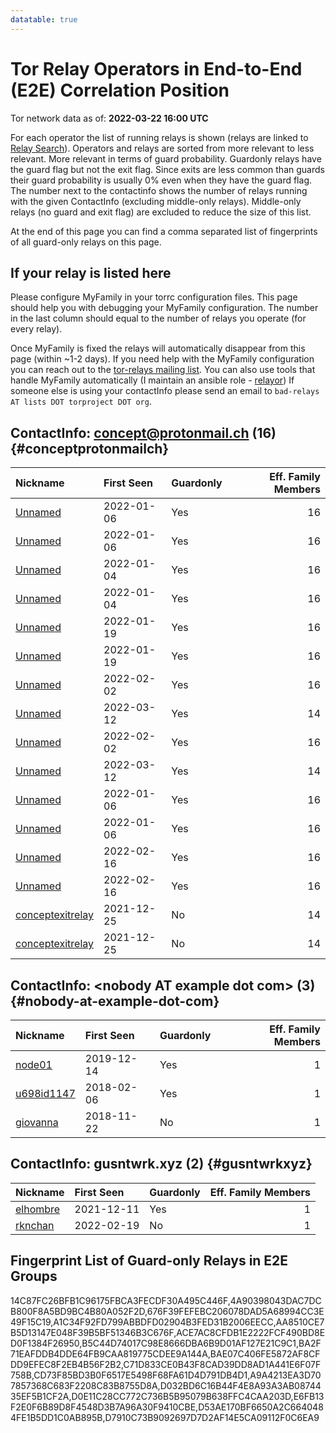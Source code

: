 ```yaml
---
datatable: true
---
```



# Tor Relay Operators in End-to-End (E2E) Correlation Position

Tor network data as of: **2022-03-22 16:00 UTC**

For each operator the list of running relays is shown (relays are linked to [Relay Search](https://metrics.torproject.org/rs.html)).
Operators and relays are sorted from more relevant to less relevant. More relevant in terms of guard probability.
Guardonly relays have the guard flag but not the exit flag.
Since exits are less common than guards their guard probability is usually 0% even when they have the guard flag.
The number next to the contactinfo shows the number of relays running with the given ContactInfo (excluding middle-only relays).
Middle-only relays (no guard and exit flag) are excluded to reduce the size of this list.

At the end of this page you can find a comma separated list of fingerprints of all guard-only relays on this page.

## If your relay is listed here
Please configure MyFamily in your torrc configuration files.
This page should help you with debugging your MyFamily configuration. The number in the last column should equal to the number of
relays you operate (for every relay).

Once MyFamily is fixed the relays will automatically disappear from this page (within ~1-2 days).
If you need help with the MyFamily configuration you can reach out to the
[tor-relays mailing list](https://lists.torproject.org/cgi-bin/mailman/listinfo/tor-relays).
You can also use tools that handle MyFamily automatically (I maintain an ansible role - 
[relayor](https://medium.com/@nusenu/deploying-tor-relays-with-ansible-6612593fa34d))
If someone else is using your contactInfo please send an email to ```bad-relays AT lists DOT torproject DOT org```.


## ContactInfo: concept@protonmail.ch (16) {#conceptprotonmailch}

| Nickname                                                                                                    | First Seen   | Guardonly   |   Eff. Family Members |
|:------------------------------------------------------------------------------------------------------------|:-------------|:------------|----------------------:|
| [Unnamed](https://metrics.torproject.org/rs.html#details/D032BD6C16B44F4E8A93A3AB0874435EF5B1CF2A)          | 2022-01-06   | Yes         |                    16 |
| [Unnamed](https://metrics.torproject.org/rs.html#details/C71D833CE0B43F8CAD39DD8AD1A441E6F07F758B)          | 2022-01-06   | Yes         |                    16 |
| [Unnamed](https://metrics.torproject.org/rs.html#details/B5C44D74017C98E8666DBA6B9D01AF127E21C9C1)          | 2022-01-04   | Yes         |                    16 |
| [Unnamed](https://metrics.torproject.org/rs.html#details/E6FB13F2E0F6B89D8F4548D3B7A96A30F9410CBE)          | 2022-01-04   | Yes         |                    16 |
| [Unnamed](https://metrics.torproject.org/rs.html#details/BAE07C406FE5872AF8CFDD9EFEC8F2EB4B56F2B2)          | 2022-01-19   | Yes         |                    16 |
| [Unnamed](https://metrics.torproject.org/rs.html#details/CD73F85BD3B0F6517E5498F68FA61D4D791DB4D1)          | 2022-01-19   | Yes         |                    16 |
| [Unnamed](https://metrics.torproject.org/rs.html#details/AA8510CE7B5D13147E048F39B5BF51346B3C676F)          | 2022-02-02   | Yes         |                    16 |
| [Unnamed](https://metrics.torproject.org/rs.html#details/A1C34F92FD799ABBDFD02904B3FED31B2006EECC)          | 2022-03-12   | Yes         |                    14 |
| [Unnamed](https://metrics.torproject.org/rs.html#details/14C87FC26BFB1C96175FBCA3FECDF30A495C446F)          | 2022-02-02   | Yes         |                    16 |
| [Unnamed](https://metrics.torproject.org/rs.html#details/BA2F71EAFDDB4DDE64FB9CAA819775CDEE9A144A)          | 2022-03-12   | Yes         |                    14 |
| [Unnamed](https://metrics.torproject.org/rs.html#details/676F39FEFEBC206078DAD5A68994CC3E49F15C19)          | 2022-01-06   | Yes         |                    16 |
| [Unnamed](https://metrics.torproject.org/rs.html#details/4A90398043DAC7DCB800F8A5BD9BC4B80A052F2D)          | 2022-01-06   | Yes         |                    16 |
| [Unnamed](https://metrics.torproject.org/rs.html#details/D0E11C28CC772C736B5B95079B638FFC4CAA203D)          | 2022-02-16   | Yes         |                    16 |
| [Unnamed](https://metrics.torproject.org/rs.html#details/ACE7AC8CFDB1E2222FCF490BD8ED0F1384F26950)          | 2022-02-16   | Yes         |                    16 |
| [conceptexitrelay](https://metrics.torproject.org/rs.html#details/76EB3AD90935077F9E63085CE6A56EEDAEF14DD0) | 2021-12-25   | No          |                    14 |
| [conceptexitrelay](https://metrics.torproject.org/rs.html#details/B1101A4EB7A09BB58351B146630C06F46A617703) | 2021-12-25   | No          |                    14 |

## ContactInfo: &lt;nobody AT example dot com&gt; (3) {#nobody-at-example-dot-com}

| Nickname                                                                                              | First Seen   | Guardonly   |   Eff. Family Members |
|:------------------------------------------------------------------------------------------------------|:-------------|:------------|----------------------:|
| [node01](https://metrics.torproject.org/rs.html#details/D53AE170BF6650A2C6640484FE1B5DD1C0AB895B)     | 2019-12-14   | Yes         |                     1 |
| [u698id1147](https://metrics.torproject.org/rs.html#details/A9A4213EA3D707857368C683F2208C83B8755D8A) | 2018-02-06   | Yes         |                     1 |
| [giovanna](https://metrics.torproject.org/rs.html#details/1137AB1F84EC2D52DFB1915717F14FF1A10EB392)   | 2018-11-22   | No          |                     1 |

## ContactInfo: gusntwrk.xyz (2) {#gusntwrkxyz}

| Nickname                                                                                            | First Seen   | Guardonly   |   Eff. Family Members |
|:----------------------------------------------------------------------------------------------------|:-------------|:------------|----------------------:|
| [elhombre](https://metrics.torproject.org/rs.html#details/D7910C73B9092697D7D2AF14E5CA09112F0C6EA9) | 2021-12-11   | Yes         |                     1 |
| [rknchan](https://metrics.torproject.org/rs.html#details/A5B984C20AF47731B911CDF68032A36F8678C25B)  | 2022-02-19   | No          |                     1 |


## Fingerprint List of Guard-only Relays in E2E Groups

14C87FC26BFB1C96175FBCA3FECDF30A495C446F,4A90398043DAC7DCB800F8A5BD9BC4B80A052F2D,676F39FEFEBC206078DAD5A68994CC3E49F15C19,A1C34F92FD799ABBDFD02904B3FED31B2006EECC,AA8510CE7B5D13147E048F39B5BF51346B3C676F,ACE7AC8CFDB1E2222FCF490BD8ED0F1384F26950,B5C44D74017C98E8666DBA6B9D01AF127E21C9C1,BA2F71EAFDDB4DDE64FB9CAA819775CDEE9A144A,BAE07C406FE5872AF8CFDD9EFEC8F2EB4B56F2B2,C71D833CE0B43F8CAD39DD8AD1A441E6F07F758B,CD73F85BD3B0F6517E5498F68FA61D4D791DB4D1,A9A4213EA3D707857368C683F2208C83B8755D8A,D032BD6C16B44F4E8A93A3AB0874435EF5B1CF2A,D0E11C28CC772C736B5B95079B638FFC4CAA203D,E6FB13F2E0F6B89D8F4548D3B7A96A30F9410CBE,D53AE170BF6650A2C6640484FE1B5DD1C0AB895B,D7910C73B9092697D7D2AF14E5CA09112F0C6EA9